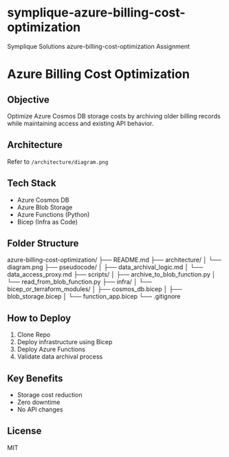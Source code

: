 # symplique-azure-billing-cost-optimization
Symplique Solutions azure-billing-cost-optimization Assignment

# Azure Billing Cost Optimization

## Objective
Optimize Azure Cosmos DB storage costs by archiving older billing records while maintaining access and existing API behavior.

## Architecture
Refer to `/architecture/diagram.png`

## Tech Stack
- Azure Cosmos DB
- Azure Blob Storage
- Azure Functions (Python)
- Bicep (Infra as Code)

## Folder Structure
azure-billing-cost-optimization/
├── README.md
├── architecture/
│   └── diagram.png
├── pseudocode/
│   ├── data_archival_logic.md
│   └── data_access_proxy.md
├── scripts/
│   ├── archive_to_blob_function.py
│   └── read_from_blob_function.py
├── infra/
│   └── bicep_or_terraform_modules/
│       ├── cosmos_db.bicep
│       ├── blob_storage.bicep
│       └── function_app.bicep
└── .gitignore

## How to Deploy
1. Clone Repo
2. Deploy infrastructure using Bicep
3. Deploy Azure Functions
4. Validate data archival process

## Key Benefits
- Storage cost reduction
- Zero downtime
- No API changes

## License
MIT